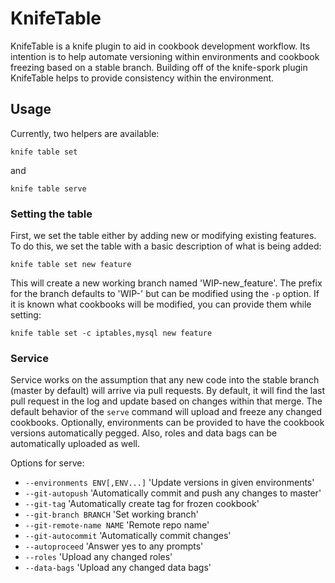 # KnifeTable

KnifeTable is a knife plugin to aid in cookbook development
workflow. Its intention is to help automate versioning
within environments and cookbook freezing based on a stable
branch. Building off of the knife-spork plugin KnifeTable
helps to provide consistency within the environment.


## Usage

Currently, two helpers are available:

`knife table set`

and 

`knife table serve`

### Setting the table

First, we set the table either by adding new or modifying
existing features. To do this, we set the table with a basic description
of what is being added:

`knife table set new feature`

This will create a new working branch named 'WIP-new_feature'. The prefix
for the branch defaults to 'WIP-' but can be modified using the `-p` option.
If it is known what cookbooks will be modified, you can provide them while
setting:

`knife table set -c iptables,mysql new feature`

### Service

Service works on the assumption that any new code into the stable branch (master
by default) will arrive via pull requests. By default, it will find the last
pull request in the log and update based on changes within that merge. The default
behavior of the `serve` command will upload and freeze any changed cookbooks. Optionally,
environments can be provided to have the cookbook versions automatically pegged. Also,
roles and data bags can be automatically uploaded as well.

Options for serve:

* `--environments ENV[,ENV...]` 'Update versions in given environments'
* `--git-autopush` 'Automatically commit and push any changes to master'
* `--git-tag` 'Automatically create tag for frozen cookbook'
* `--git-branch BRANCH` 'Set working branch'
* `--git-remote-name NAME` 'Remote repo name'
* `--git-autocommit` 'Automatically commit changes'
* `--autoproceed` 'Answer yes to any prompts'
* `--roles` 'Upload any changed roles'
* `--data-bags` 'Upload any changed data bags'
